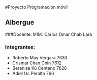 #Proyecto Programación móvil

## Albergue

###Docente: MIM. Carlos Omar Chab Lara  

### Integrantes: 
 * Roberto May Vergara 7630
 * Crismar Chan Chin 7612
 * Berenise Kú Centeno 7628
 * Adiel Uc Peralta 766 
